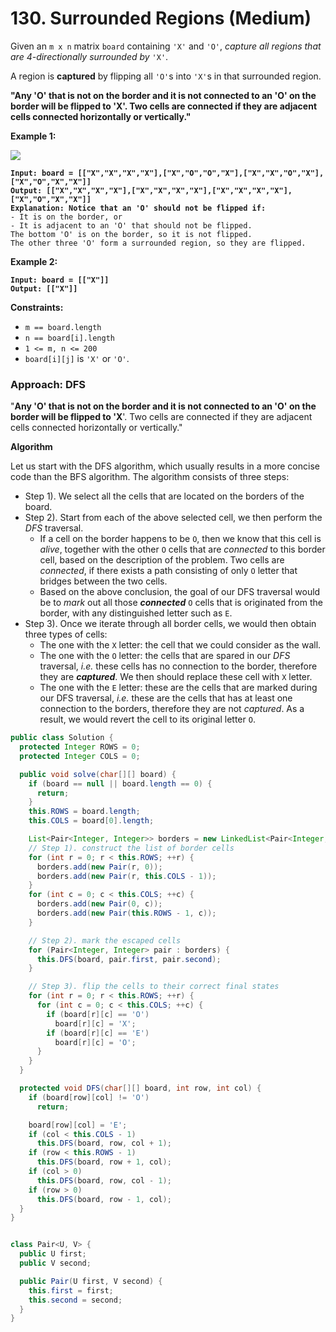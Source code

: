 # 130. Surrounded Regions (Medium)

Given an `m x n` matrix `board` containing `'X'` and `'O'`, _capture all regions that are 4-directionally surrounded by_ `'X'`.

A region is **captured** by flipping all `'O'`s into `'X'`s in that surrounded region.

**"Any 'O' that is not on the border and it is not connected to an 'O' on the border will be flipped to 'X'. Two cells are connected if they are adjacent cells connected horizontally or vertically."**

**Example 1:**

![](https://assets.leetcode.com/uploads/2021/02/19/xogrid.jpg)

<pre><code><strong>Input: board = [["X","X","X","X"],["X","O","O","X"],["X","X","O","X"],["X","O","X","X"]]
</strong><strong>Output: [["X","X","X","X"],["X","X","X","X"],["X","X","X","X"],["X","O","X","X"]]
</strong><strong>Explanation: Notice that an 'O' should not be flipped if:
</strong>- It is on the border, or
- It is adjacent to an 'O' that should not be flipped.
The bottom 'O' is on the border, so it is not flipped.
The other three 'O' form a surrounded region, so they are flipped.
</code></pre>

**Example 2:**

<pre><code><strong>Input: board = [["X"]]
</strong><strong>Output: [["X"]]
</strong></code></pre>

**Constraints:**

* `m == board.length`
* `n == board[i].length`
* `1 <= m, n <= 200`
* `board[i][j]` is `'X'` or `'O'`.



### Approach: DFS

"**Any 'O' that is not on the border and it is not connected to an 'O' on the border will be flipped to 'X**'. Two cells are connected if they are adjacent cells connected horizontally or vertically."

**Algorithm**

Let us start with the DFS algorithm, which usually results in a more concise code than the BFS algorithm. The algorithm consists of three steps:

* Step 1). We select all the cells that are located on the borders of the board.
* Step 2). Start from each of the above selected cell, we then perform the _DFS_ traversal.
  * If a cell on the border happens to be `O`, then we know that this cell is _alive_, together with the other `O` cells that are _connected_ to this border cell, based on the description of the problem. Two cells are _connected_, if there exists a path consisting of only `O` letter that bridges between the two cells.
  * Based on the above conclusion, the goal of our DFS traversal would be to _mark_ out all those _**connected**_ `O` cells that is originated from the border, with any distinguished letter such as `E`.
* Step 3). Once we iterate through all border cells, we would then obtain three types of cells:
  * The one with the `X` letter: the cell that we could consider as the wall.
  * The one with the `O` letter: the cells that are spared in our _DFS_ traversal, _i.e._ these cells has no connection to the border, therefore they are _**captured**_. We then should replace these cell with `X` letter.
  * The one with the `E` letter: these are the cells that are marked during our DFS traversal, _i.e._ these are the cells that has at least one connection to the borders, therefore they are not _captured_. As a result, we would revert the cell to its original letter `O`.

```java
public class Solution {
  protected Integer ROWS = 0;
  protected Integer COLS = 0;

  public void solve(char[][] board) {
    if (board == null || board.length == 0) {
      return;
    }
    this.ROWS = board.length;
    this.COLS = board[0].length;

    List<Pair<Integer, Integer>> borders = new LinkedList<Pair<Integer, Integer>>();
    // Step 1). construct the list of border cells
    for (int r = 0; r < this.ROWS; ++r) {
      borders.add(new Pair(r, 0));
      borders.add(new Pair(r, this.COLS - 1));
    }
    for (int c = 0; c < this.COLS; ++c) {
      borders.add(new Pair(0, c));
      borders.add(new Pair(this.ROWS - 1, c));
    }

    // Step 2). mark the escaped cells
    for (Pair<Integer, Integer> pair : borders) {
      this.DFS(board, pair.first, pair.second);
    }

    // Step 3). flip the cells to their correct final states
    for (int r = 0; r < this.ROWS; ++r) {
      for (int c = 0; c < this.COLS; ++c) {
        if (board[r][c] == 'O')
          board[r][c] = 'X';
        if (board[r][c] == 'E')
          board[r][c] = 'O';
      }
    }
  }

  protected void DFS(char[][] board, int row, int col) {
    if (board[row][col] != 'O')
      return;

    board[row][col] = 'E';
    if (col < this.COLS - 1)
      this.DFS(board, row, col + 1);
    if (row < this.ROWS - 1)
      this.DFS(board, row + 1, col);
    if (col > 0)
      this.DFS(board, row, col - 1);
    if (row > 0)
      this.DFS(board, row - 1, col);
  }
}


class Pair<U, V> {
  public U first;
  public V second;

  public Pair(U first, V second) {
    this.first = first;
    this.second = second;
  }
}

```
